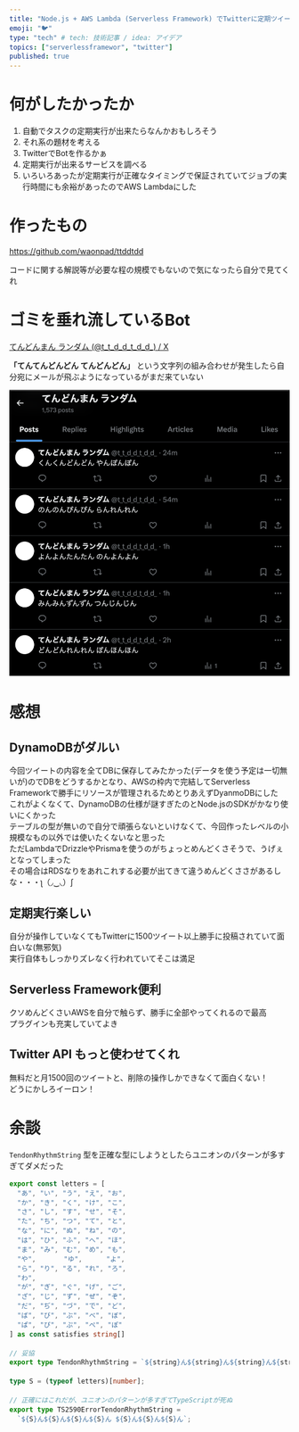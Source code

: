 ```yaml
---
title: "Node.js + AWS Lambda (Serverless Framework) でTwitterに定期ツイートする"
emoji: "🐦"
type: "tech" # tech: 技術記事 / idea: アイデア
topics: ["serverlessframewor", "twitter"]
published: true
---
```


# 何がしたかったか

1. 自動でタスクの定期実行が出来たらなんかおもしろそう
2. それ系の題材を考える
3. TwitterでBotを作るかぁ
4. 定期実行が出来るサービスを調べる
5. いろいろあったが定期実行が正確なタイミングで保証されていてジョブの実行時間にも余裕があったのでAWS Lambdaにした

# 作ったもの

https://github.com/waonpad/ttddtdd

コードに関する解説等が必要な程の規模でもないので気になったら自分で見てくれ

# ゴミを垂れ流しているBot

[てんどんまん ランダム (@t_t_d_d_t_d_d_) / X](https://x.com/t_t_d_d_t_d_d_)

**「てんてんどんどん てんどんどん」** という文字列の組み合わせが発生したら自分宛にメールが飛ぶようになっているがまだ来ていない

![](/images/t_t_d_d_t_d_d_tweets.png)

# 感想

## DynamoDBがダルい

今回ツイートの内容を全てDBに保存してみたかった(データを使う予定は一切無いが)のでDBをどうするかとなり、AWSの枠内で完結してServerless Frameworkで勝手にリソースが管理されるためとりあえずDyanmoDBにした  
これがよくなくて、DynamoDBの仕様が謎すぎたのとNode.jsのSDKがかなり使いにくかった  
テーブルの型が無いので自分で頑張らないといけなくて、今回作ったレベルの小規模なもの以外では使いたくないなと思った  
ただLambdaでDrizzleやPrismaを使うのがちょっとめんどくさそうで、うげぇとなってしまった  
その場合はRDSなりをあれこれする必要が出てきて違うめんどくささがあるしな・・・ʅ（◞‿◟）ʃ  

## 定期実行楽しい

自分が操作していなくてもTwitterに1500ツイート以上勝手に投稿されていて面白いな(無邪気)  
実行自体もしっかりズレなく行われていてそこは満足

## Serverless Framework便利

クソめんどくさいAWSを自分で触らず、勝手に全部やってくれるので最高  
プラグインも充実していてよき

## Twitter API もっと使わせてくれ

無料だと月1500回のツイートと、削除の操作しかできなくて面白くない！  
どうにかしろイーロン！

# 余談

`TendonRhythmString` 型を正確な型にしようとしたらユニオンのパターンが多すぎてダメだった

```typescript
export const letters = [
  "あ", "い", "う", "え", "お",
  "か", "き", "く", "け", "こ",
  "さ", "し", "す", "せ", "そ",
  "た", "ち", "つ", "て", "と",
  "な", "に", "ぬ", "ね", "の",
  "は", "ひ", "ふ", "へ", "ほ",
  "ま", "み", "む", "め", "も",
  "や",       "ゆ",      "よ",
  "ら", "り", "る", "れ", "ろ",
  "わ",
  "が", "ぎ", "ぐ", "げ", "ご",
  "ざ", "じ", "ず", "ぜ", "ぞ",
  "だ", "ぢ", "づ", "で", "ど",
  "ば", "び", "ぶ", "べ", "ぼ",
  "ぱ", "ぴ", "ぷ", "ぺ", "ぽ"
] as const satisfies string[]

// 妥協
export type TendonRhythmString = `${string}ん${string}ん${string}ん${string}ん ${string}ん${string}ん${string}ん`;

type S = (typeof letters)[number];

// 正確にはこれだが、ユニオンのパターンが多すぎてTypeScriptが死ぬ
export type TS2590ErrorTendonRhythmString =
  `${S}ん${S}ん${S}ん${S}ん ${S}ん${S}ん${S}ん`;
```
